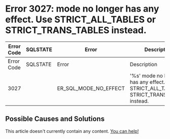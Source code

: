
# Error 3027: mode no longer has any effect. Use STRICT_ALL_TABLES or STRICT_TRANS_TABLES instead.


| Error Code | SQLSTATE | Error | Description |
| --- | --- | --- | --- |
| Error Code | SQLSTATE | Error | Description |
| 3027 |  | ER_SQL_MODE_NO_EFFECT | '%s' mode no longer has any effect. Use STRICT_ALL_TABLES or STRICT_TRANS_TABLES instead. |




## Possible Causes and Solutions


This article doesn't currently contain any content. [You can help!](/kb/en/writing-and-editing-knowledge-base-articles/)

